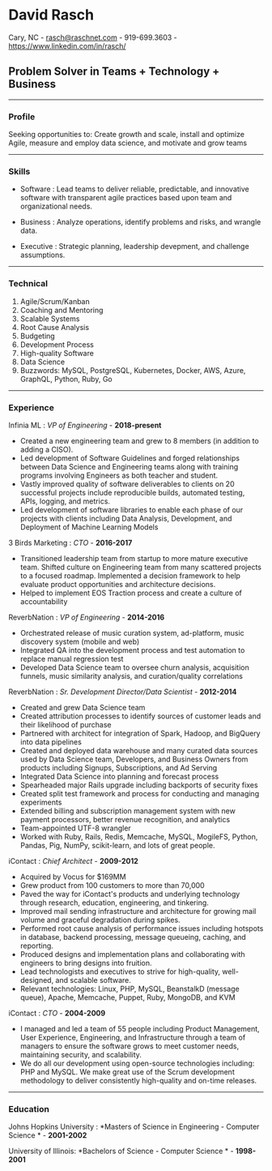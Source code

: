 # David Rasch
Cary, NC - rasch@raschnet.com - 919-699.3603 - https://www.linkedin.com/in/rasch/

## Problem Solver in Teams + Technology + Business

------

### Profile

Seeking opportunities to: Create growth and scale, install and optimize Agile, measure and employ data science, and motivate and grow teams

------

### Skills

* Software
  : Lead teams to deliver reliable, predictable, and innovative software with transparent agile practices based upon team and organizational needs.

* Business
  : Analyze operations, identify problems and risks, and wrangle data.

* Executive
  : Strategic planning, leadership devepment, and challenge assumptions.

-------

### Technical

1. Agile/Scrum/Kanban
2. Coaching and Mentoring
2. Scalable Systems
3. Root Cause Analysis
4. Budgeting
5. Development Process
6. High-quality Software
7. Data Science
8. Buzzwords: MySQL, PostgreSQL, Kubernetes, Docker, AWS, Azure, GraphQL, Python, Ruby, Go

------

### Experience 

Infinia ML : *VP of Engineering* - __2018-present__

- Created a new engineering team and grew to 8 members (in addition to adding a CISO).
- Led development of Software Guidelines and forged relationships between Data Science and Engineering teams along with training programs involving Engineers as both teacher and student.
- Vastly improved quality of software deliverables to clients on 20 successful projects include reproducible builds, automated testing, APIs, logging, and metrics.
- Led development of software libraries to enable each phase of our projects with clients including Data Analysis, Development, and Deployment of Machine Learning Models

3 Birds Marketing : *CTO* - __2016-2017__

- Transitioned leadership team from startup to more mature executive team. Shifted culture on Engineering team from many scattered projects to a focused roadmap. Implemented a decision framework to help evaluate product opportunities and architecture decisions.
- Helped to implement EOS Traction process and create a culture of accountability


ReverbNation : *VP of Engineering* - __2014-2016__

- Orchestrated release of music curation system, ad-platform, music discovery system (mobile and web)
- Integrated QA into the development process and test automation to replace manual regression test
- Developed Data Science team to oversee churn analysis, acquisition funnels, music similarity analysis, and curation/quality correlations 

ReverbNation : *Sr. Development Director/Data Scientist* - __2012-2014__

- Created and grew Data Science team
- Created attribution processes to identify sources of customer leads and their likelihood of purchase
- Partnered with architect for integration of Spark, Hadoop, and BigQuery into data pipelines
- Created and deployed data warehouse and many curated data sources used by Data Science team, Developers, and Business Owners from products including Signups, Subscriptions, and Ad Serving
- Integrated Data Science into planning and forecast process
- Spearheaded major Rails upgrade including backports of security fixes
- Created split test framework and process for conducting and managing experiments
- Extended billing and subscription management system with new payment processors, better revenue recognition, and analytics
- Team-appointed UTF-8 wrangler
- Worked with Ruby, Rails, Redis, Memcache, MySQL, MogileFS, Python, Pandas, Pig, NumPy, scikit-learn, and lots of great people. 

iContact : *Chief Architect* - __2009-2012__

- Acquired by Vocus for $169MM
- Grew product from 100 customers to more than 70,000 
- Paved the way for iContact's products and underlying technology through research, education, engineering, and tinkering.
- Improved mail sending infrastructure and architecture for growing mail volume and graceful degradation during spikes.
- Performed root cause analysis of performance issues including hotspots in database, backend processing, message queueing, caching, and reporting.
- Produced designs and implementation plans and collaborating with engineers to bring designs into fruition.
- Lead technologists and executives to strive for high-quality, well-designed, and scalable software.
- Relevant technologies: Linux, PHP, MySQL, BeanstalkD (message queue), Apache, Memcache, Puppet, Ruby, MongoDB, and KVM

iContact : *CTO* - __2004-2009__

- I managed and led a team of 55 people including Product Management, User Experience, Engineering, and Infrastructure through a team of managers to ensure the software grows to meet customer needs, maintaining security, and scalability.
- We do all our development using open-source technologies including: PHP and MySQL. We make great use of the Scrum development methodology to deliver consistently high-quality and on-time releases.
------

### Education

Johns Hopkins University : *Masters of Science in Engineering - Computer Science * - __2001-2002__

University of Illinois: *Bachelors of Science - Computer Science * - __1998-2001__

